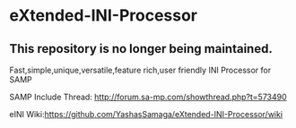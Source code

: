 # eXtended-INI-Processor

## This repository is no longer being maintained.

Fast,simple,unique,versatile,feature rich,user friendly INI Processor for SAMP

SAMP Include Thread: http://forum.sa-mp.com/showthread.php?t=573490

eINI Wiki:https://github.com/YashasSamaga/eXtended-INI-Processor/wiki
